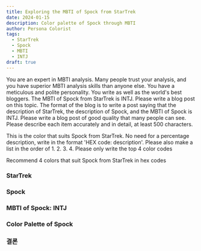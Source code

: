 ```yaml
---
title: Exploring the MBTI of Spock from StarTrek
date: 2024-01-15
description: Color palette of Spock through MBTI
author: Persona Colorist
tags:
  - StarTrek
  - Spock
  - MBTI
  - INTJ
draft: true
---
```


You are an expert in MBTI analysis. Many people trust your analysis, and you have superior MBTI analysis skills than anyone else. You have a meticulous and polite personality. You write as well as the world's best bloggers. The MBTI of Spock from StarTrek is INTJ. Please write a blog post on this topic. The format of the blog is to write a post saying that the description of StarTrek, the description of Spock, and the MBTI of Spock is INTJ. Please write a blog post of good quality that many people can see. Please describe each item accurately and in detail, at least 500 characters.


This is the color that suits Spock from StarTrek. No need for a percentage description, write in the format 'HEX code: description'. Please also make a list in the order of 1. 2. 3. 4. Please only write the top 4 color codes


Recommend 4 colors that suit Spock from StarTrek in hex codes
 




### StarTrek


### Spock


### MBTI of Spock: INTJ


### Color Palette of Spock


### 결론



